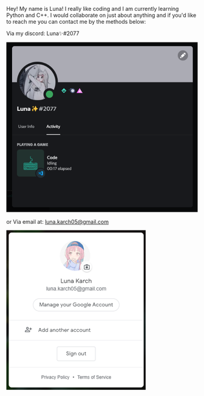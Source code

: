 Hey! My name is Luna! I really like coding and I am currently learning Python and C++. I would collaborate on just about anything and if you'd like to reach me you can contact me by the methods below:

Via my discord: Luna✨#2077

![Alt Text](https://github.com/Luna-Karch/Luna-Karch/blob/main/user_profile_new.png?raw=true "User Profile")

or Via email at: luna.karch05@gmail.com

![Alt Text](https://github.com/Luna-Karch/Luna-Karch/blob/main/google_user_profile.png?raw=true "Google User Profile")
